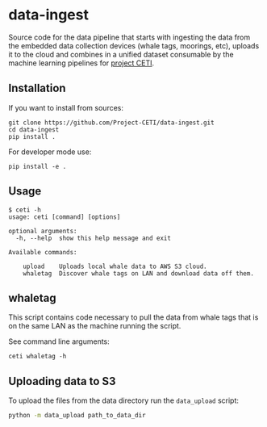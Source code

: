 # data-ingest

Source code for the data pipeline that starts with ingesting the data from the embedded data collection devices (whale tags, moorings, etc), uploads it to the cloud and combines in a unified dataset consumable by the machine learning pipelines for [project CETI](https://www.projectceti.org/).


## Installation

If you want to install from sources:

```console
git clone https://github.com/Project-CETI/data-ingest.git
cd data-ingest
pip install .
```

For developer mode use:

```console
pip install -e .
```


## Usage

```console
$ ceti -h
usage: ceti [command] [options]

optional arguments:
  -h, --help  show this help message and exit

Available commands:
  
    upload    Uploads local whale data to AWS S3 cloud.
    whaletag  Discover whale tags on LAN and download data off them.
```


## whaletag

This script contains code necessary to pull the data from whale tags that is on the same LAN as the machine running the script.

See command line arguments:

```console
ceti whaletag -h
```

## Uploading data to S3

To upload the files from the data directory run the `data_upload` script:

```bash
python -m data_upload path_to_data_dir
```
